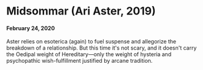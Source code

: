 # Midsommar (Ari Aster, 2019)
#### February 24, 2020
Aster relies on esoterica (again) to fuel suspense and allegorize the breakdown of a relationship. But this time it's not scary, and it doesn't carry the Oedipal weight of Hereditary––only the weight of hysteria and psychopathic wish-fulfillment justified by arcane tradition.